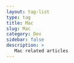 ```yaml
---
layout: tag-list
type: tag
title: Mac
slug: Mac
category: Dev
sidebar: false
description: >
   Mac related articles
---
```

